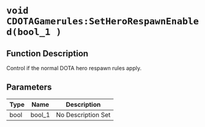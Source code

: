 # `void CDOTAGamerules:SetHeroRespawnEnabled(bool_1 )`
## Function Description
Control if the normal DOTA hero respawn rules apply.
## Parameters
Type|Name|Description
--|--|--
bool|bool_1|No Description Set

